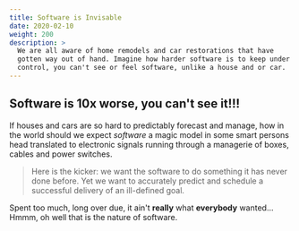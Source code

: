 ```yaml
---
title: Software is Invisable
date: 2020-02-10
weight: 200
description: >
  We are all aware of home remodels and car restorations that have
  gotten way out of hand. Imagine how harder software is to keep under
  control, you can't see or feel software, unlike a house and or car.
---
```


## Software is 10x worse, you can't see it!!!

If houses and cars are so hard to predictably forecast and manage, how
in the world should we expect _software_ a magic model in some smart
persons head translated to electronic signals running through a
managerie of boxes, cables and power switches.

> Here is the kicker: we want the software to do something it has
> never done before.  Yet we want to accurately predict and schedule a
> successful delivery of an ill-defined goal.

Spent too much, long over due, it ain't **really** what **everybody**
wanted... Hmmm, oh well that is the nature of software.

